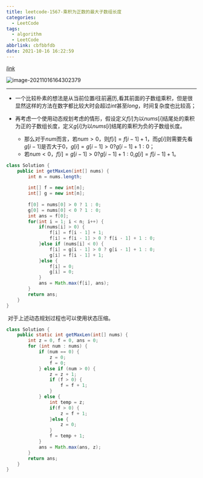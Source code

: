 ```yaml
---
title: leetcode-1567-乘积为正数的最大子数组长度
categories:
  - LeetCode
tags:
  - algorithm
  - LeetCode
abbrlink: cbfbbfdb
date: 2021-10-16 16:22:59
---
```


[$link$](https://leetcode-cn.com/problems/maximum-length-of-subarray-with-positive-product/)

![image-20211016164302379](https://gitee.com/cao_ziqiang/img/raw/master/20211016164302.png)

<hr/>

- 一个比较朴素的想法是从当前位置$i$往前遍历,看其前面的子数组乘积，但是很显然这样的方法在数字都比较大时会超过$int$甚至$long$，时间复杂度也比较高；

- 再考虑一个使用动态规划考虑的情形，假设定义$f[i]$为以$nums[i]$结尾处的乘积为正的子数组长度，定义$g[i]$为以$nums[i]$结尾的乘积为负的子数组长度。

	- 那么对于$num$而言，若$num \gt 0$，则$f[i] = f[i - 1] + 1$，而$g[i]$则需要先看$g[i-1]$是否大于0，$g[i] = g[i-1]>0?g[i-1]+1:0$；
	- 若$num \lt 0$，$f[i] = g[i-1] \gt 0 ? g[i-1]+1:0$,$g[i]=f[i-1]+1$。



```java
class Solution {
    public int getMaxLen(int[] nums) {
        int n = nums.length;
        
        int[] f = new int[n];
        int[] g = new int[n];
        
        f[0] = nums[0] > 0 ? 1 : 0;
        g[0] = nums[0] < 0 ? 1 : 0;
        int ans = f[0];
        for(int i = 1; i < n; i++) {
            if(nums[i] > 0) {
                f[i] = f[i - 1] + 1;
                f[i] = f[i - 1] > 0 ? f[i - 1] + 1 : 0;
            }else if (nums[i] < 0) {
                f[i] = g[i - 1] > 0 ? g[i - 1] + 1 : 0;
                g[i] = f[i - 1] + 1;
            }else {
                f[i] = 0;
                g[i] = 0;
            }
            ans = Math.max(f[i], ans);
        }
        return ans;
    }
}
```

​	对于上述动态规划过程也可以使用状态压缩。

```java
class Solution {
    public static int getMaxLen(int[] nums) {
        int z = 0, f = 0, ans = 0;
        for (int num : nums) {
            if (num == 0) {
                z = 0;
                f = 0;
            } else if (num > 0) {
                z = z + 1;
                if (f > 0) {
                    f = f + 1;
                }
            } else {
                int temp = z;
                if(f > 0) {
                    z = f + 1;
                }else {
                    z = 0;
                }
                f = temp + 1;
            }
            ans = Math.max(ans, z);
        }
        return ans;
    }
}
```

